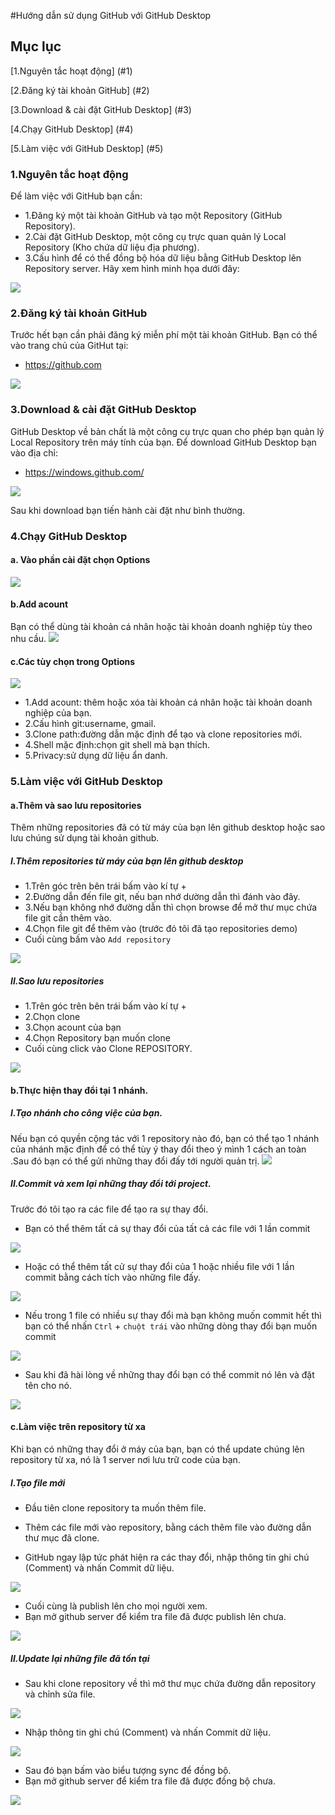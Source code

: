 #Hướng dẫn sử dụng GitHub với GitHub Desktop
## Mục lục
[1.Nguyên tắc hoạt động] (#1)

[2.Đăng ký tài khoản GitHub] (#2)

[3.Download & cài đặt GitHub Desktop] (#3)

[4.Chạy GitHub Desktop] (#4)

[5.Làm việc với GitHub Desktop] (#5)

<a name="1"></a>
### 1.Nguyên tắc hoạt động
Để làm việc với GitHub bạn cần:
- 1.Đăng ký một tài khoản GitHub và tạo một Repository (GitHub Repository).
- 2.Cài đặt GitHub Desktop, một công cụ trực quan quản lý Local Repository (Kho chứa dữ liệu địa phương).
- 3.Cấu hình để có thể đồng bộ hóa dữ liệu bằng GitHub Desktop lên Repository server.
Hãy xem hình minh họa dưới đây:
<img src="http://i.imgur.com/B4aP0FX.png" />

<a name="2"></a>
### 2.Đăng ký tài khoản GitHub
Trước hết bạn cần phải đăng ký miễn phí một tài khoản GitHub. Bạn có thể vào trang chủ của GitHut tại:
- https://github.com

<img src="http://i.imgur.com/lDIRnIj.png" />

<a name="3"></a>
### 3.Download & cài đặt GitHub Desktop
GitHub Desktop về bản chất là một công cụ trực quan cho phép bạn quản lý Local Repository trên máy tính của bạn.
Để download GitHub Desktop bạn vào địa chỉ:
- https://windows.github.com/

<img src="http://i.imgur.com/QOWaO0C.png" />

Sau khi download bạn tiến hành cài đặt như bình thường.

<a name="4"></a>
### 4.Chạy GitHub Desktop
#### a. Vào phần cài đặt chọn Options
<img src="http://i.imgur.com/4RJYn3P.png" />

#### b.Add acount
Bạn có thể dùng tài khoản cá nhân hoặc tài khoản doanh nghiệp tùy theo nhu cầu.
<img src="http://i.imgur.com/uAKTU83.png" />

#### c.Các tùy chọn trong Options
<img src="http://i.imgur.com/6jYTxTA.png" />

- 1.Add acount: thêm hoặc xóa tài khoản cá nhân hoặc tài khoản doanh nghiệp của bạn.
- 2.Cấu hình git:username, gmail.
- 3.Clone path:đường dẫn mặc định để tạo và clone repositories mới.
- 4.Shell mặc định:chọn git shell mà bạn thích.
- 5.Privacy:sử dụng dữ liệu ẩn danh.

<a name="5"></a>
### 5.Làm việc với GitHub Desktop
#### a.Thêm và sao lưu repositories
Thêm những repositories đã có từ máy của bạn lên github desktop hoặc sao lưu chúng sử dụng tài khoản github.
##### I.Thêm repositories từ máy của bạn lên github desktop
- 1.Trên góc trên bên trái bấm vào kí tự +
- 2.Đường dẫn đến file git, nếu bạn nhớ dường dẫn thì đánh vào đây.
- 3.Nếu bạn không nhớ đường dẫn thì chọn browse để mở thư mục chứa file git cần thêm vào.
- 4.Chọn file git để thêm vào (trước đó tôi đã tạo repositories demo)
- Cuối cùng bấm vào `Add repository`

<img src="http://i.imgur.com/vCc7Uwr.png" />

##### II.Sao lưu  repositories
- 1.Trên góc trên bên trái bấm vào kí tự +
- 2.Chọn clone
- 3.Chọn acount của bạn
- 4.Chọn Repository bạn muốn clone
- Cuối cùng click vào Clone REPOSITORY.

<img src="http://i.imgur.com/y6H6paN.png" />

#### b.Thực hiện thay đổi tại 1 nhánh.
##### I.Tạo nhánh cho công việc của bạn.
Nếu bạn có quyền cộng tác với 1 repository nào đó, bạn có thể tạo 1 nhánh của nhánh mặc định để có thể tùy ý thay đổi 
theo ý mình 1 cách an toàn .Sau đó bạn có thể gửi những thay đổi đấy tới người quản trị.
<img src="http://i.imgur.com/5l0wMI7.png" />

##### II.Commit và xem lại những thay đổi tới project.
Trước đó tôi tạo ra các file để tạo ra sự thay đổi.
- Bạn có thể thêm tất cả sự thay đổi của tất cả các file với 1 lần commit
<img src="http://i.imgur.com/j4TsEi6.png" />

- Hoặc có thể thêm tất cử sự thay đổi của 1 hoặc nhiều file với 1 lần commit bằng cách tích vào những file đấy.
<img src="http://i.imgur.com/5QD1iqs.png" />

- Nếu trong 1 file có nhiều sự thay đổi mà bạn không muốn commit hết thì bạn có thể nhấn `Ctrl` + `chuột trái`
vào những dòng thay đổi bạn muốn commit
<img src="http://i.imgur.com/IUJNxu2.png" />

- Sau khi đã hài lòng về những thay đổi bạn có thể commit nó lên và đặt tên cho nó.
<img src="http://i.imgur.com/eG9N9vc.png" />

#### c.Làm việc trên repository từ xa
Khi bạn có những thay đổi ở máy của bạn, bạn có thể update chúng lên repository từ xa, nó là 1 server nơi lưu trữ code của bạn.

##### I.Tạo file mới
- Đầu tiên clone repository ta muốn thêm file.
- Thêm các file mới vào repository, bằng cách thêm file vào đường dẫn thư mục đã clone.

- GitHub ngay lập tức phát hiện ra các thay đổi, nhập thông tin ghi chú (Comment) và nhấn Commit dữ liệu.
<img src="http://i.imgur.com/oSvvuFO.png" />

- Cuối cùng là publish lên cho mọi người xem.
- Bạn mở github server để kiểm tra file đã được publish lên chưa.
<img src="http://i.imgur.com/mGDGTO9.png" />

##### II.Update lại những file đã tồn tại
- Sau khi clone repository về thì mở thư mục chứa đường dẫn repository và chỉnh sửa file.
<img src="http://i.imgur.com/eGpyVvB.png" />

- Nhập thông tin ghi chú (Comment) và nhấn Commit dữ liệu.
<img src="http://i.imgur.com/GlXFrXi.png" />

- Sau đó bạn bấm vào biểu tượng sync để đồng bộ.
- Bạn mở github server để kiểm tra file đã được đồng bộ chưa.
<img src="http://i.imgur.com/H370BoO.png" />
